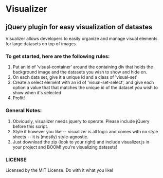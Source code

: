 # Visualizer
## jQuery plugin for easy visualization of datastes

Visualizer allows developers to easily organize and manage visual elements for large datasets on top of images.

### To get started, here are the following rules:
1. Put an id of 'visual-container' around the containing div that holds the background image and the datasets you wish to show and hide on.
2. On each data set, give it a unique id and a class of 'visual-set'
3. Create a select element with an id of 'visual-set-select', and give each option a value that that matches the unique id of the dataset you wish to show when it's selected
4. Profit!

### General Notes:
1. Obviously, visualizer needs jquery to operate. Please include jQuery before this script.
2. Style it however you like -- visualizer is all logic and comes with no style sheets -- it is (mostly) style-agnostic.
3. Just download the zip (look to your right) and include visualizer.js in your project and BOOM! you're visualizing datasets!

### LICENSE
Licensed by the MIT License. Do with it what you like!
